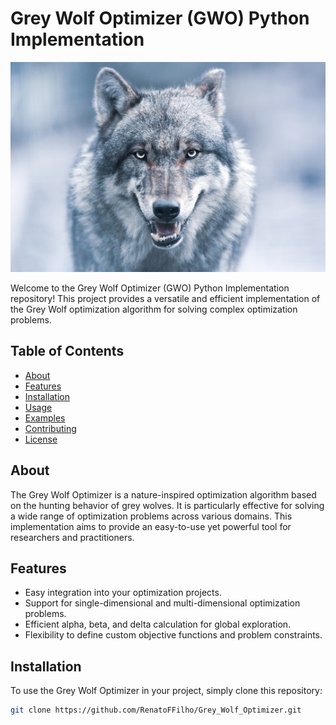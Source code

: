 # Grey Wolf Optimizer (GWO) Python Implementation

![Grey Wolf](wolf.jpg)

Welcome to the Grey Wolf Optimizer (GWO) Python Implementation repository! This project provides a versatile and efficient implementation of the Grey Wolf optimization algorithm for solving complex optimization problems.

## Table of Contents

- [About](#about)
- [Features](#features)
- [Installation](#installation)
- [Usage](#usage)
- [Examples](#examples)
- [Contributing](#contributing)
- [License](#license)

## About

The Grey Wolf Optimizer is a nature-inspired optimization algorithm based on the hunting behavior of grey wolves. It is particularly effective for solving a wide range of optimization problems across various domains. This implementation aims to provide an easy-to-use yet powerful tool for researchers and practitioners.

## Features

- Easy integration into your optimization projects.
- Support for single-dimensional and multi-dimensional optimization problems.
- Efficient alpha, beta, and delta calculation for global exploration.
- Flexibility to define custom objective functions and problem constraints.

## Installation

To use the Grey Wolf Optimizer in your project, simply clone this repository:

```bash
git clone https://github.com/RenatoFFilho/Grey_Wolf_Optimizer.git
